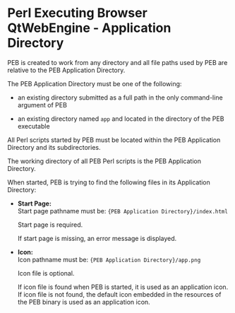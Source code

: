 # Perl Executing Browser QtWebEngine - Application Directory

PEB is created to work from any directory and all file paths used by PEB are relative to the PEB Application Directory.  

The PEB Application Directory must be one of the following:

* an existing directory submitted as a full path in the only command-line argument of PEB

* an existing directory named ``app`` and located in the directory of the PEB executable

All Perl scripts started by PEB must be located within the PEB Application Directory and its subdirectories.  

The working directory of all PEB Perl scripts is the PEB Application Directory.  

When started, PEB is trying to find the following files in its Application Directory:

* **Start Page:**  
  Start page pathname must be: ``{PEB Application Directory}/index.html``  

  Start page is required.  

  If start page is missing, an error message is displayed.  

* **Icon:**  
  Icon pathname must be: ``{PEB Application Directory}/app.png``  

  Icon file is optional.  

  If icon file is found when PEB is started, it is used as an application icon.  
  If icon file is not found, the default icon embedded in the resources of the PEB binary is used as an application icon.
